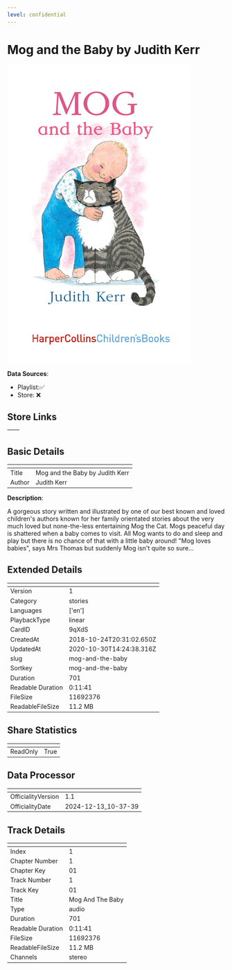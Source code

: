 ```yaml
---
level: confidential
---
```

# Mog and the Baby by Judith Kerr

![card_[9qXdS].png](../../img/cards/card_[9qXdS].png)

**Data Sources**: 

- Playlist:✅
- Store: ❌


## Store Links

| <!-- --> | <!-- --> |
| - | - |


## Basic Details

| <!-- --> | <!-- --> |
| - | - |
| Title | Mog and the Baby by Judith Kerr |
| Author | Judith Kerr |

**Description**:

A gorgeous story written and illustrated by one of our best known and loved children's authors known for her family orientated stories about the very much loved but none-the-less entertaining Mog the Cat. Mogs peaceful day is shattered when a baby comes to visit. All Mog wants to do and sleep and play but there is no chance of that with a little baby around! "Mog loves babies", says Mrs Thomas but suddenly Mog isn't quite so sure...


## Extended Details

| <!-- --> | <!-- --> |
| - | - |
| Version | 1 |
| Category | stories |
| Languages | ['en'] |
| PlaybackType | linear |
| CardID | 9qXdS |
| CreatedAt | 2018-10-24T20:31:02.650Z |
| UpdatedAt | 2020-10-30T14:24:38.316Z |
| slug | mog-and-the-baby |
| Sortkey | mog-and-the-baby |
| Duration | 701 |
| Readable Duration | 0:11:41 |
| FileSize | 11692376 |
| ReadableFileSize | 11.2 MB |


## Share Statistics

| <!-- --> | <!-- --> |
| - | - |
| ReadOnly | True |


## Data Processor

| <!-- --> | <!-- --> |
| - | - |
| OfficialityVersion | 1.1
| OfficialityDate | 2024-12-13_10-37-39


## Track Details

| <!-- --> | <!-- --> |
| - | - |
| Index | 1 |
| Chapter Number | 1 |
| Chapter Key | 01 |
| Track Number | 1 |
| Track Key | 01 |
| Title | Mog And The Baby |
| Type | audio |
| Duration | 701 |
| Readable Duration | 0:11:41 |
| FileSize | 11692376 |
| ReadableFileSize | 11.2 MB |
| Channels | stereo |

